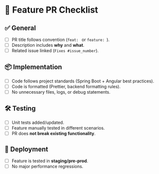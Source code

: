 # 🚀 Feature PR Checklist

## ✅ General
- [ ] PR title follows convention (`feat: ` or `feature: `).
- [ ] Description includes **why** and **what**.
- [ ] Related issue linked (`Fixes #issue_number`).

## 📦 Implementation
- [ ] Code follows project standards (Spring Boot + Angular best practices).
- [ ] Code is formatted (Prettier, backend formatting rules).
- [ ] No unnecessary files, logs, or debug statements.

## 🛠️ Testing
- [ ] Unit tests added/updated.
- [ ] Feature manually tested in different scenarios.
- [ ] PR does **not break existing functionality**.

## 🚀 Deployment
- [ ] Feature is tested in **staging/pre-prod**.
- [ ] No major performance regressions.
